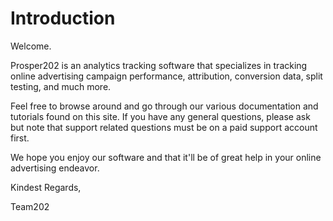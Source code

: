 # Introduction

Welcome.

Prosper202 is an analytics tracking software that specializes in tracking online advertising campaign performance, attribution, conversion data, split testing, and much more. 

Feel free to browse around and go through our various documentation and tutorials found on this site. If you have any general questions, please ask but note that support related questions must be on a paid support account first.

We hope you enjoy our software and that it'll be of great help in your online advertising endeavor.

Kindest Regards,

Team202